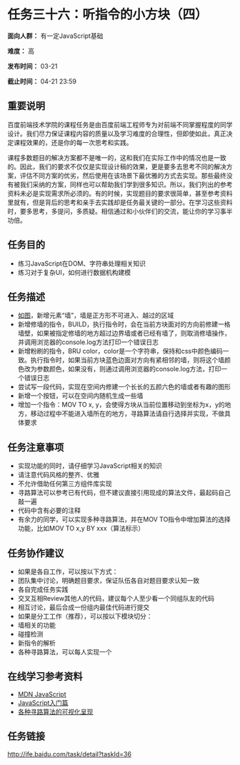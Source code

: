 任务三十六：听指令的小方块（四）
===
**面向人群：** 有一定JavaScript基础

**难度：** 高

**发布时间：** 03-21

**截止时间：** 04-21 23:59

重要说明
---
百度前端技术学院的课程任务是由百度前端工程师专为对前端不同掌握程度的同学设计。我们尽力保证课程内容的质量以及学习难度的合理性，但即使如此，真正决定课程效果的，还是你的每一次思考和实践。

课程多数题目的解决方案都不是唯一的，这和我们在实际工作中的情况也是一致的。因此，我们的要求不仅仅是实现设计稿的效果，更是要多去思考不同的解决方案，评估不同方案的优劣，然后使用在该场景下最优雅的方式去实现。那些最终没有被我们采纳的方案，同样也可以帮助我们学到很多知识。所以，我们列出的参考资料未必是实现需求所必须的。有的时候，实现题目的要求很简单，甚至参考资料里就有，但是背后的思考和亲手去实践却是任务最关键的一部分。在学习这些资料时，要多思考，多提问，多质疑。相信通过和小伙伴们的交流，能让你的学习事半功倍。

任务目的
---
* 练习JavaScript在DOM、字符串处理相关知识
* 练习对于复杂UI，如何进行数据机构建模

任务描述
---
* [如图](http://7xrp04.com1.z0.glb.clouddn.com/task_2_36_1.jpg)，新增元素“墙”，墙是正方形不可进入、越过的区域
* 新增修墙的指令，BUILD，执行指令时，会在当前方块面对的方向前修建一格墙壁，如果被指定修墙的地方超过边界墙或者已经有墙了，则取消修墙操作，并调用浏览器的console.log方法打印一个错误日志
* 新增粉刷的指令，BRU color，color是一个字符串，保持和css中颜色编码一致。执行指令时，如果当前方块蓝色边面对方向有紧相邻的墙，则将这个墙颜色改为参数颜色，如果没有，则通过调用浏览器的console.log方法，打印一个错误日志
* 尝试写一段代码，实现在空间内修建一个长长的五颜六色的墙或者有趣的图形
* 新增一个按钮，可以在空间内随机生成一些墙
* 增加一个指令：MOV TO x, y，会使得方块从当前位置移动到坐标为x，y的地方，移动过程中不能进入墙所在的地方，寻路算法请自行选择并实现，不做具体要求

任务注意事项
---
* 实现功能的同时，请仔细学习JavaScript相关的知识
* 请注意代码风格的整齐、优雅
* 不允许借助任何第三方组件库实现
* 寻路算法可以参考已有代码，但不建议直接引用现成的算法文件，最起码自己敲一遍
* 代码中含有必要的注释
* 有余力的同学，可以实现多种寻路算法，并在MOV TO指令中增加算法的选择功能，比如MOV TO x,y BY xxx（算法标示）

任务协作建议
---
* 如果是各自工作，可以按以下方式： 
* 团队集中讨论，明确题目要求，保证队伍各自对题目要求认知一致
* 各自完成任务实践
* 交叉互相Review其他人的代码，建议每个人至少看一个同组队友的代码
* 相互讨论，最后合成一份组内最佳代码进行提交
* 如果是分工工作（推荐），可以按以下模块切分： 
* 墙相关的功能
* 碰撞检测
* 新指令的解析
* 各种寻路算法，可以每人实现一个

在线学习参考资料
---
* [MDN JavaScript](https://developer.mozilla.org/zh-CN/docs/Web/JavaScript)
* [JavaScript入门篇](http://www.imooc.com/view/36)
* [各种寻路算法的可视化呈现](http://qiao.github.io/PathFinding.js/visual/)

任务链接
---
http://ife.baidu.com/task/detail?taskId=36